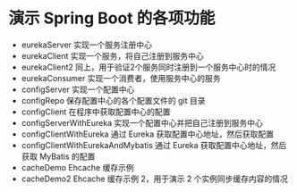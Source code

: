 # 演示 Spring Boot 的各项功能

* eurekaServer  实现一个服务注册中心
* eurekaClient  实现一个服务，将自己注册到服务中心
* eurekaClient2 同上，用于验证2个服务同时注册到一个服务中心时的情况
* eurekaConsumer 实现一个消费者，使用服务中心的服务
* configServer  实现一个配置中心
* configRepo  保存配置中心的各个配置文件的 git 目录
* configClient  在程序中获取配置中心的配置
* configServerWithEureka  实现一个配置中心并把自己注册到服务中心
* configClientWithEureka  通过 Eureka 获取配置中心地址，然后获取配置
* configClientWithEurekaAndMybatis  通过 Eureka 获取配置中心地址，然后获取 MyBatis 的配置
* cacheDemo     Ehcache 缓存示例
* cacheDemo2    Ehcache 缓存示例 2，用于演示 2 个实例同步缓存内容的情况

